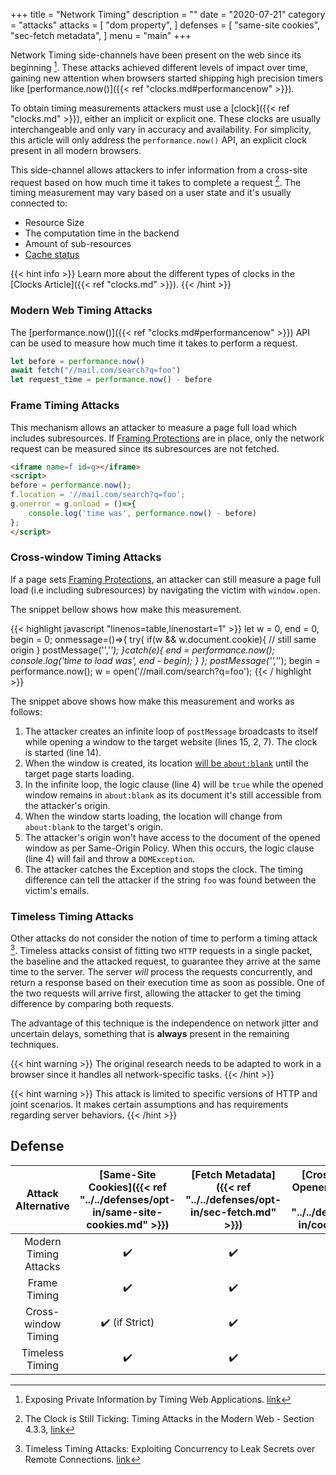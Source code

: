 +++
title = "Network Timing"
description = ""
date = "2020-07-21"
category = "attacks"
attacks = [
    "dom property",
]
defenses = [
    "same-site cookies",
    "sec-fetch metadata",
]
menu = "main"
+++

Network Timing side-channels have been present on the web since its beginning [^1]. These attacks achieved different levels of impact over time, gaining new attention when browsers started shipping high precision timers like [performance.now()]({{< ref "clocks.md#performancenow" >}}).

To obtain timing measurements attackers must use a [clock]({{< ref "clocks.md" >}}), either an implicit or explicit one. These clocks are usually interchangeable and only vary in accuracy and availability. For simplicity, this article will only address the `performance.now()` API, an explicit clock present in all modern browsers.

This side-channel allows attackers to infer information from a cross-site request based on how much time it takes to complete a request [^2]. The timing measurement may vary based on a user state and it's usually connected to:

- Resource Size
- The computation time in the backend
- Amount of sub-resources
- [Cache status](https://TODO)

<!--TODO(manuelvsousa): Add cross reference to cache attacks in the wiki -->

{{< hint info >}}
Learn more about the different types of clocks in the [Clocks Article]({{< ref "clocks.md" >}}).
{{< /hint >}}

### Modern Web Timing Attacks

The [performance.now()]({{< ref "clocks.md#performancenow" >}}) API can be used to measure how much time it takes to perform a request.

```javascript
let before = performance.now()
await fetch("//mail.com/search?q=foo")
let request_time = performance.now() - before
```

### Frame Timing Attacks

This mechanism allows an attacker to measure a page full load which includes subresources. If [Framing Protections](https://TODO) are in place, only the network request can be measured since its subresources are not fetched.

```html
<iframe name=f id=g></iframe>
<script>
before = performance.now();
f.location = '//mail.com/search?q=foo';
g.onerror = g.onload = ()=>{
    console.log('time was', performance.now() - before)
};
</script>
```

### Cross-window Timing Attacks

If a page sets [Framing Protections](https://TODO), an attacker can still measure a page full load (i.e including subresources) by navigating the victim with `window.open`.

The snippet bellow shows how make this measurement.


<!-- ```javascript
let w=0, z=0, v=performance.now();
onmessage=()=>{
  try{
    if(w && w.document.cookie){
      // still same origin
    }
    postMessage('','*');
  }catch(e){
    z=performance.now();
    console.log('time to load was', z - v);
  }
};
postMessage('','*');
w=open('//mail.com/search?q=foo');
``` -->

{{< highlight javascript "linenos=table,linenostart=1" >}}
let w = 0, end = 0, begin = 0;
onmessage=()=>{
  try{
    if(w && w.document.cookie){
      // still same origin
    }
    postMessage('','*');
  }catch(e){
    end = performance.now();
    console.log('time to load was', end - begin);
  }
};
postMessage('','*');
begin = performance.now();
w = open('//mail.com/search?q=foo');
{{< / highlight >}}

The snippet above shows how make this measurement and works as follows:

1. The attacker creates an infinite loop of `postMessage` broadcasts to itself while opening a window to the target website (lines 15, 2, 7). The clock is started (line 14).
2. When the window is created, its location [will be `about:blank`](https://developer.mozilla.org/en-US/docs/Web/API/Window/open) until the target page starts loading.
3. In the infinite loop, the logic clause (line 4) will be `true` while the opened window remains in `about:blank` as its document it's still accessible from the attacker's origin.
4. When the window starts loading, the location will change from `about:blank` to the target's origin.
5. The attacker's origin won't have access to the document of the opened window as per Same-Origin Policy. When this occurs, the logic clause (line 4) will fail and throw a `DOMException`.
6. The attacker catches the Exception and stops the clock. The timing difference can tell the attacker if the string `foo` was found between the victim's emails.

### Timeless Timing Attacks

Other attacks do not consider the notion of time to perform a timing attack [^3]. Timeless attacks consist of fitting two `HTTP` requests in a single packet, the baseline and the attacked request, to guarantee they arrive at the same time to the server. The server *will* process the requests concurrently, and return a response based on their execution time as soon as possible. One of the two requests will arrive first, allowing the attacker to get the timing difference by comparing both requests.

The advantage of this technique is the independence on network jitter and uncertain delays, something that is **always** present in the remaining techniques.

{{< hint warning >}}
The original research needs to be adapted to work in a browser since it handles all network-specific tasks.
{{< /hint >}}

{{< hint warning >}}
This attack is limited to specific versions of HTTP and joint scenarios. It makes certain assumptions and has requirements regarding server behaviors.
{{< /hint >}}

<!--TODO(manuelvsousa): Add case scenarios -->

## Defense

| Attack Alternative  | [Same-Site Cookies]({{< ref "../../defenses/opt-in/same-site-cookies.md" >}})  | [Fetch Metadata]({{< ref "../../defenses/opt-in/sec-fetch.md" >}})  | [Cross-Origin-Opener-Policy]({{< ref "../../defenses/opt-in/coop.md" >}})  |  [Framing Protections]({{< ref "../../defenses/opt-in/xfo.md" >}}) |
|:-------------------:|:------------------:|:---------------:|:-----:|:--------------------:|
| Modern Timing Attacks              |         ✔️         |      ✔️         |  ❌   |          ❌         |
| Frame Timing |         ✔️       |      ✔️         |  ❌   |          ✔️
| Cross-window Timing  |         ✔️ (if Strict)       |      ✔️         |  ✔️   |          ❌         |
| Timeless Timing  |         ✔️        |      ✔️         |  ❌   |          ❌         |

[^1]: Exposing Private Information by Timing Web Applications. [link](https://crypto.stanford.edu/~dabo/papers/webtiming.pdf)
[^2]: The Clock is Still Ticking: Timing Attacks in the Modern Web - Section 4.3.3, [link](https://tom.vg/papers/timing-attacks_ccs2015.pdf)
[^3]: Timeless Timing Attacks: Exploiting Concurrency to Leak Secrets over Remote Connections. [link](https://www.usenix.org/system/files/sec20-van_goethem.pdf)
